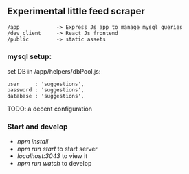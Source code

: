## Experimental little feed scraper

    /app            -> Express Js app to manage mysql queries
    /dev_client     -> React Js frontend
    /public         -> static assets

### mysql setup:

set DB in /app/helpers/dbPool.js:

    user     : 'suggestions',
    password : 'suggestions',
    database : 'suggestions',
    
TODO: a decent configuration 
    
### Start and develop

 - _npm install_
 - _npm run start_ to start server
 - _localhost:3043_ to view it
 - _npm run watch_ to develop
